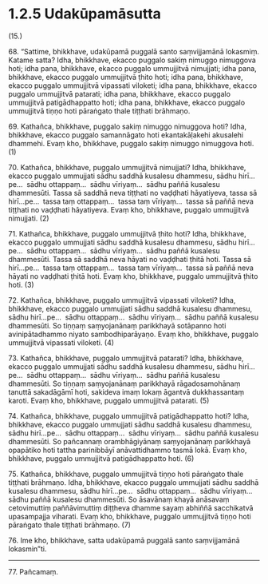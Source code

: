 

# 1.2.5 Udakūpamāsutta




(15.)

68\. “Sattime, bhikkhave, udakūpamā puggalā santo saṃvijjamānā lokasmiṃ. Katame satta? Idha, bhikkhave, ekacco puggalo sakiṃ nimuggo nimuggova hoti; idha pana, bhikkhave, ekacco puggalo ummujjitvā nimujjati; idha pana, bhikkhave, ekacco puggalo ummujjitvā ṭhito hoti; idha pana, bhikkhave, ekacco puggalo ummujjitvā vipassati viloketi; idha pana, bhikkhave, ekacco puggalo ummujjitvā patarati; idha pana, bhikkhave, ekacco puggalo ummujjitvā patigādhappatto hoti; idha pana, bhikkhave, ekacco puggalo ummujjitvā tiṇṇo hoti pāraṅgato thale tiṭṭhati brāhmaṇo.

69\. Kathañca, bhikkhave, puggalo sakiṃ nimuggo nimuggova hoti? Idha, bhikkhave, ekacco puggalo samannāgato hoti ekantakāḷakehi akusalehi dhammehi. Evaṃ kho, bhikkhave, puggalo sakiṃ nimuggo nimuggova hoti. (1)

70\. Kathañca, bhikkhave, puggalo ummujjitvā nimujjati? Idha, bhikkhave, ekacco puggalo ummujjati sādhu saddhā kusalesu dhammesu, sādhu hirī…pe…  sādhu ottappaṃ…  sādhu vīriyaṃ…  sādhu paññā kusalesu dhammesūti. Tassa sā saddhā neva tiṭṭhati no vaḍḍhati hāyatiyeva, tassa sā hirī…pe…  tassa taṃ ottappaṃ…  tassa taṃ vīriyaṃ…  tassa sā paññā neva tiṭṭhati no vaḍḍhati hāyatiyeva. Evaṃ kho, bhikkhave, puggalo ummujjitvā nimujjati. (2)

71\. Kathañca, bhikkhave, puggalo ummujjitvā ṭhito hoti? Idha, bhikkhave, ekacco puggalo ummujjati sādhu saddhā kusalesu dhammesu, sādhu hirī…pe…  sādhu ottappaṃ…  sādhu vīriyaṃ…  sādhu paññā kusalesu dhammesūti. Tassa sā saddhā neva hāyati no vaḍḍhati ṭhitā hoti. Tassa sā hirī…pe…  tassa taṃ ottappaṃ…  tassa taṃ vīriyaṃ…  tassa sā paññā neva hāyati no vaḍḍhati ṭhitā hoti. Evaṃ kho, bhikkhave, puggalo ummujjitvā ṭhito hoti. (3)

72\. Kathañca, bhikkhave, puggalo ummujjitvā vipassati viloketi? Idha, bhikkhave, ekacco puggalo ummujjati sādhu saddhā kusalesu dhammesu, sādhu hirī…pe…  sādhu ottappaṃ…  sādhu vīriyaṃ…  sādhu paññā kusalesu dhammesūti. So tiṇṇaṃ saṃyojanānaṃ parikkhayā sotāpanno hoti avinipātadhammo niyato sambodhiparāyaṇo. Evaṃ kho, bhikkhave, puggalo ummujjitvā vipassati viloketi. (4)

73\. Kathañca, bhikkhave, puggalo ummujjitvā patarati? Idha, bhikkhave, ekacco puggalo ummujjati sādhu saddhā kusalesu dhammesu, sādhu hirī…pe…  sādhu ottappaṃ…  sādhu vīriyaṃ…  sādhu paññā kusalesu dhammesūti. So tiṇṇaṃ saṃyojanānaṃ parikkhayā rāgadosamohānaṃ tanuttā sakadāgāmī hoti, sakideva imaṃ lokaṃ āgantvā dukkhassantaṃ karoti. Evaṃ kho, bhikkhave, puggalo ummujjitvā patarati. (5)

74\. Kathañca, bhikkhave, puggalo ummujjitvā patigādhappatto hoti? Idha, bhikkhave, ekacco puggalo ummujjati sādhu saddhā kusalesu dhammesu, sādhu hirī…pe…  sādhu ottappaṃ…  sādhu vīriyaṃ…  sādhu paññā kusalesu dhammesūti. So pañcannaṃ orambhāgiyānaṃ saṃyojanānaṃ parikkhayā opapātiko hoti tattha parinibbāyī anāvattidhammo tasmā lokā. Evaṃ kho, bhikkhave, puggalo ummujjitvā patigādhappatto hoti. (6)

75\. Kathañca, bhikkhave, puggalo ummujjitvā tiṇṇo hoti pāraṅgato thale tiṭṭhati brāhmaṇo. Idha, bhikkhave, ekacco puggalo ummujjati sādhu saddhā kusalesu dhammesu, sādhu hirī…pe…  sādhu ottappaṃ…  sādhu vīriyaṃ…  sādhu paññā kusalesu dhammesūti. So āsavānaṃ khayā anāsavaṃ cetovimuttiṃ paññāvimuttiṃ diṭṭheva dhamme sayaṃ abhiññā sacchikatvā upasampajja viharati. Evaṃ kho, bhikkhave, puggalo ummujjitvā tiṇṇo hoti pāraṅgato thale tiṭṭhati brāhmaṇo. (7)

76\. Ime kho, bhikkhave, satta udakūpamā puggalā santo saṃvijjamānā lokasmin”ti.

---

77\. Pañcamaṃ.





